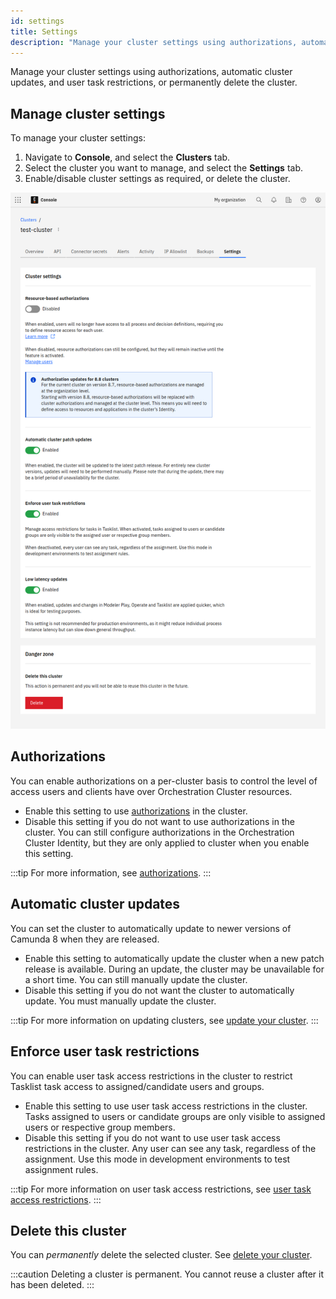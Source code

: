 ```yaml
---
id: settings
title: Settings
description: "Manage your cluster settings using authorizations, automatic cluster updates, and user task restrictions, or permanently delete the cluster."
---
```


Manage your cluster settings using authorizations, automatic cluster updates, and user task restrictions, or permanently delete the cluster.

## Manage cluster settings

To manage your cluster settings:

1. Navigate to **Console**, and select the **Clusters** tab.
2. Select the cluster you want to manage, and select the **Settings** tab.
3. Enable/disable cluster settings as required, or delete the cluster.

![Cluster settings](./img/cluster-settings.png)

## Authorizations

You can enable authorizations on a per-cluster basis to control the level of access users and clients have over Orchestration Cluster resources.

- Enable this setting to use [authorizations](/components/concepts/access-control/authorizations.md) in the cluster.
- Disable this setting if you do not want to use authorizations in the cluster. You can still configure authorizations in the Orchestration Cluster Identity, but they are only applied to cluster when you enable this setting.

:::tip
For more information, see [authorizations](/components/concepts/access-control/authorizations.md).
:::

## Automatic cluster updates

You can set the cluster to automatically update to newer versions of Camunda 8 when they are released.

- Enable this setting to automatically update the cluster when a new patch release is available. During an update, the cluster may be unavailable for a short time. You can still manually update the cluster.
- Disable this setting if you do not want the cluster to automatically update. You must manually update the cluster.

:::tip
For more information on updating clusters, see [update your cluster](/components/console/manage-clusters/manage-cluster.md#update-a-cluster).
:::

## Enforce user task restrictions

You can enable user task access restrictions in the cluster to restrict Tasklist task access to assigned/candidate users and groups.

- Enable this setting to use user task access restrictions in the cluster. Tasks assigned to users or candidate groups are only visible to assigned users or respective group members.
- Disable this setting if you do not want to use user task access restrictions in the cluster. Any user can see any task, regardless of the assignment. Use this mode in development environments to test assignment rules.

:::tip
For more information on user task access restrictions, see [user task access restrictions](/components/concepts/access-control/user-task-access-restrictions.md).
:::

## Delete this cluster

You can _permanently_ delete the selected cluster. See [delete your cluster](/components/console/manage-clusters/manage-cluster.md#delete-a-cluster).

:::caution
Deleting a cluster is permanent. You cannot reuse a cluster after it has been deleted.
:::
